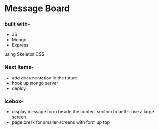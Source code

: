 # Message Board

### built with- 
* JS
* Mongo
* Express

using Skeleton CSS

### Next items- 
* add documentation in the future
* hook up mongo server
* deploy

### Icebox- 
* display message form beside the content section to better use a large screen
* page break for smaller screens with form up top
    